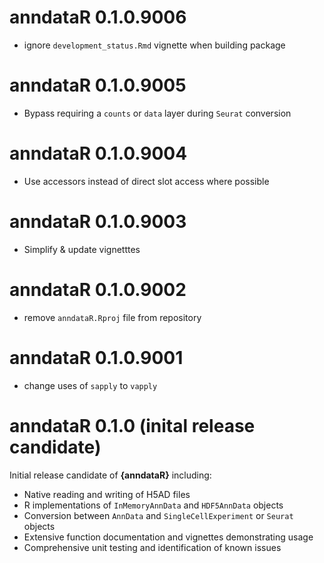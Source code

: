 # anndataR 0.1.0.9006

- ignore `development_status.Rmd` vignette when building package

# anndataR 0.1.0.9005

- Bypass requiring a `counts` or `data` layer during `Seurat` conversion

# anndataR 0.1.0.9004

- Use accessors instead of direct slot access where possible

# anndataR 0.1.0.9003

- Simplify & update vignetttes

# anndataR 0.1.0.9002

- remove `anndataR.Rproj` file from repository

# anndataR 0.1.0.9001

- change uses of `sapply` to `vapply`

# anndataR 0.1.0 (inital release candidate)

Initial release candidate of **{anndataR}** including:

- Native reading and writing of H5AD files
- R implementations of `InMemoryAnnData` and `HDF5AnnData` objects
- Conversion between `AnnData` and `SingleCellExperiment` or `Seurat` objects
- Extensive function documentation and vignettes demonstrating usage
- Comprehensive unit testing and identification of known issues
